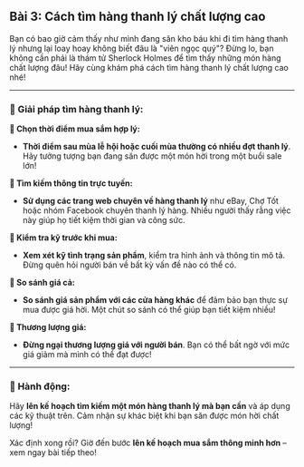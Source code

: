 ## Bài 3: Cách tìm hàng thanh lý chất lượng cao

Bạn có bao giờ cảm thấy như mình đang săn kho báu khi đi tìm hàng thanh lý nhưng lại loay hoay không biết đâu là "viên ngọc quý"? Đừng lo, bạn không cần phải là thám tử Sherlock Holmes để tìm thấy những món hàng chất lượng đâu! Hãy cùng khám phá cách tìm hàng thanh lý chất lượng cao nhé!

---

### 📌 Giải pháp tìm hàng thanh lý:

**🔹 Chọn thời điểm mua sắm hợp lý:**
- **Thời điểm sau mùa lễ hội hoặc cuối mùa thường có nhiều đợt thanh lý**. Hãy tưởng tượng bạn đang săn được một món hời trong một buổi sale lớn!

**🔹 Tìm kiếm thông tin trực tuyến:**
- **Sử dụng các trang web chuyên về hàng thanh lý** như eBay, Chợ Tốt hoặc nhóm Facebook chuyên thanh lý hàng. Nhiều người thấy rằng việc này giúp họ tiết kiệm thời gian và công sức.

**🔹 Kiểm tra kỹ trước khi mua:**
- **Xem xét kỹ tình trạng sản phẩm**, kiểm tra hình ảnh và thông tin mô tả. Đừng quên hỏi người bán về bất kỳ vấn đề nào có thể có.

**🔹 So sánh giá cả:**
- **So sánh giá sản phẩm với các cửa hàng khác** để đảm bảo bạn thực sự mua được giá hời. Một chút so sánh có thể giúp bạn tiết kiệm nhiều!

**🔹 Thương lượng giá:**
- **Đừng ngại thương lượng giá với người bán**. Bạn có thể bất ngờ với mức giá giảm mà mình có thể đạt được!

---

### 🚀 Hành động:

Hãy **lên kế hoạch tìm kiếm một món hàng thanh lý mà bạn cần** và áp dụng các kỹ thuật trên. Cảm nhận sự khác biệt khi bạn săn được món hời chất lượng!

Xác định xong rồi? Giờ đến bước **lên kế hoạch mua sắm thông minh hơn** – xem ngay bài tiếp theo!
